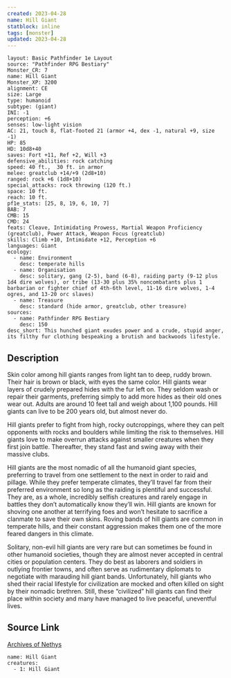 ```yaml
---
created: 2023-04-28
name: Hill Giant
statblock: inline
tags: [monster]
updated: 2023-04-28
---
```

```statblock
layout: Basic Pathfinder 1e Layout
source: "Pathfinder RPG Bestiary"
Monster_CR: 7
name: Hill Giant
Monster_XP: 3200
alignment: CE
size: Large
type: humanoid
subtype: (giant)
INI: -1
perception: +6
senses: low-light vision
AC: 21, touch 8, flat-footed 21 (armor +4, dex -1, natural +9, size -1)
HP: 85
HD: 10d8+40
saves: Fort +11, Ref +2, Will +3
defensive_abilities: rock catching
speed: 40 ft.,  30 ft. in armor
melee: greatclub +14/+9 (2d8+10)
ranged: rock +6 (1d8+10)
special_attacks: rock throwing (120 ft.)
space: 10 ft.
reach: 10 ft.
pf1e_stats: [25, 8, 19, 6, 10, 7]
BAB: 7
CMB: 15
CMD: 24
feats: Cleave, Intimidating Prowess, Martial Weapon Proficiency (greatclub), Power Attack, Weapon Focus (greatclub)
skills: Climb +10, Intimidate +12, Perception +6
languages: Giant
ecology:
  - name: Environment
    desc: temperate hills
  - name: Organisation
    desc: solitary, gang (2-5), band (6-8), raiding party (9-12 plus 1d4 dire wolves), or tribe (13-30 plus 35% noncombatants plus 1 barbarian or fighter chief of 4th-6th level, 11-16 dire wolves, 1-4 ogres, and 13-20 orc slaves)
  - name: Treasure
    desc: standard (hide armor, greatclub, other treasure)
sources:
  - name: Pathfinder RPG Bestiary
    desc: 150
desc_short: This hunched giant exudes power and a crude, stupid anger, its filthy fur clothing bespeaking a brutish and backwoods lifestyle.
```
## Description
Skin color among hill giants ranges from light tan to deep, ruddy brown. Their hair is brown or black, with eyes the same color. Hill giants wear layers of crudely prepared hides with the fur left on. They seldom wash or repair their garments, preferring simply to add more hides as their old ones wear out. Adults are around 10 feet tall and weigh about 1,100 pounds. Hill giants can live to be 200 years old, but almost never do.

Hill giants prefer to fight from high, rocky outcroppings, where they can pelt opponents with rocks and boulders while limiting the risk to themselves. Hill giants love to make overrun attacks against smaller creatures when they first join battle. Thereafter, they stand fast and swing away with their massive clubs.

Hill giants are the most nomadic of all the humanoid giant species, preferring to travel from one settlement to the next in order to raid and pillage. While they prefer temperate climates, they’ll travel far from their preferred environment so long as the raiding is plentiful and successful. They are, as a whole, incredibly selfish creatures and rarely engage in battles they don’t automatically know they’ll win. Hill giants are known for shoving one another at terrifying foes and won’t hesitate to sacrifice a clanmate to save their own skins. Roving bands of hill giants are common in temperate hills, and their constant aggression makes them one of the more feared dangers in this climate.

Solitary, non-evil hill giants are very rare but can sometimes be found in other humanoid societies, though they are almost never accepted in central cities or population centers. They do best as laborers and soldiers in outlying frontier towns, and often serve as rudimentary diplomats to negotiate with marauding hill giant bands. Unfortunately, hill giants who shed their racial lifestyle for civilization are mocked and often killed on sight by their nomadic brethren. Still, these “civilized” hill giants can find their place within society and many have managed to live peaceful, uneventful lives.
## Source Link
[Archives of Nethys](https://aonprd.com/MonsterDisplay.aspx?ItemName=Hill%20Giant)
```encounter-table
name: Hill Giant
creatures:
  - 1: Hill Giant
```
